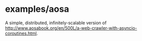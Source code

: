 # examples/aosa

A simple, distributed, infinitely-scalable version of
http://www.aosabook.org/en/500L/a-web-crawler-with-asyncio-coroutines.html.

